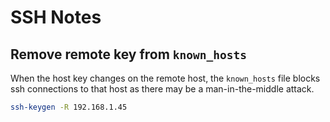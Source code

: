 # SSH Notes

## Remove remote key from `known_hosts`

When the host key changes on the remote host, the `known_hosts` file
blocks ssh connections to that host as there may be a man-in-the-middle
attack.

```sh
ssh-keygen -R 192.168.1.45
```
